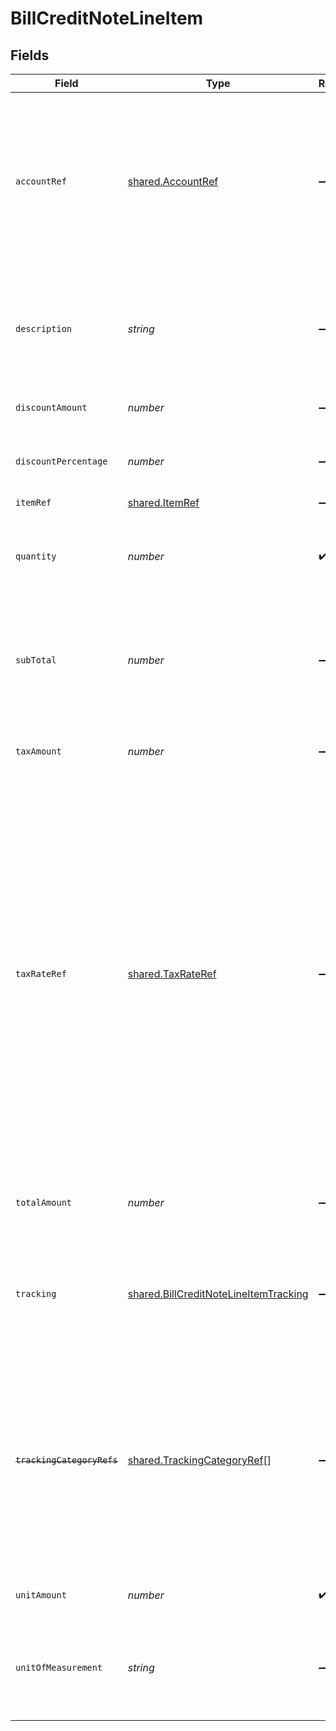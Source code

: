 # BillCreditNoteLineItem


## Fields

| Field                                                                                                                                                                                                                                                                                               | Type                                                                                                                                                                                                                                                                                                | Required                                                                                                                                                                                                                                                                                            | Description                                                                                                                                                                                                                                                                                         |
| --------------------------------------------------------------------------------------------------------------------------------------------------------------------------------------------------------------------------------------------------------------------------------------------------- | --------------------------------------------------------------------------------------------------------------------------------------------------------------------------------------------------------------------------------------------------------------------------------------------------- | --------------------------------------------------------------------------------------------------------------------------------------------------------------------------------------------------------------------------------------------------------------------------------------------------- | --------------------------------------------------------------------------------------------------------------------------------------------------------------------------------------------------------------------------------------------------------------------------------------------------- |
| `accountRef`                                                                                                                                                                                                                                                                                        | [shared.AccountRef](../../../sdk/models/shared/accountref.md)                                                                                                                                                                                                                                       | :heavy_minus_sign:                                                                                                                                                                                                                                                                                  | Data types that reference an account, for example bill and invoice line items, use an accountRef that includes the ID and name of the linked account.                                                                                                                                               |
| `description`                                                                                                                                                                                                                                                                                       | *string*                                                                                                                                                                                                                                                                                            | :heavy_minus_sign:                                                                                                                                                                                                                                                                                  | Friendly name of each line item. For example, the goods or service for which credit has been received.                                                                                                                                                                                              |
| `discountAmount`                                                                                                                                                                                                                                                                                    | *number*                                                                                                                                                                                                                                                                                            | :heavy_minus_sign:                                                                                                                                                                                                                                                                                  | Value of any discounts applied.                                                                                                                                                                                                                                                                     |
| `discountPercentage`                                                                                                                                                                                                                                                                                | *number*                                                                                                                                                                                                                                                                                            | :heavy_minus_sign:                                                                                                                                                                                                                                                                                  | Percentage rate of any discount applied to the line item.                                                                                                                                                                                                                                           |
| `itemRef`                                                                                                                                                                                                                                                                                           | [shared.ItemRef](../../../sdk/models/shared/itemref.md)                                                                                                                                                                                                                                             | :heavy_minus_sign:                                                                                                                                                                                                                                                                                  | N/A                                                                                                                                                                                                                                                                                                 |
| `quantity`                                                                                                                                                                                                                                                                                          | *number*                                                                                                                                                                                                                                                                                            | :heavy_check_mark:                                                                                                                                                                                                                                                                                  | Number of units of the goods or service for which credit has been received.                                                                                                                                                                                                                         |
| `subTotal`                                                                                                                                                                                                                                                                                          | *number*                                                                                                                                                                                                                                                                                            | :heavy_minus_sign:                                                                                                                                                                                                                                                                                  | Amount of credit associated with the line item, including discounts but excluding tax.                                                                                                                                                                                                              |
| `taxAmount`                                                                                                                                                                                                                                                                                         | *number*                                                                                                                                                                                                                                                                                            | :heavy_minus_sign:                                                                                                                                                                                                                                                                                  | Amount of tax associated with the line item.                                                                                                                                                                                                                                                        |
| `taxRateRef`                                                                                                                                                                                                                                                                                        | [shared.TaxRateRef](../../../sdk/models/shared/taxrateref.md)                                                                                                                                                                                                                                       | :heavy_minus_sign:                                                                                                                                                                                                                                                                                  | Data types that reference a tax rate, for example invoice and bill line items, use a taxRateRef that includes the ID and name of the linked tax rate.<br/><br/>Found on:<br/><br/>- Bill line items<br/>- Bill Credit Note line items<br/>- Credit Note line items<br/>- Direct incomes line items<br/>- Invoice line items<br/>- Items |
| `totalAmount`                                                                                                                                                                                                                                                                                       | *number*                                                                                                                                                                                                                                                                                            | :heavy_minus_sign:                                                                                                                                                                                                                                                                                  | Total amount of the line item, including discounts and tax.                                                                                                                                                                                                                                         |
| `tracking`                                                                                                                                                                                                                                                                                          | [shared.BillCreditNoteLineItemTracking](../../../sdk/models/shared/billcreditnotelineitemtracking.md)                                                                                                                                                                                               | :heavy_minus_sign:                                                                                                                                                                                                                                                                                  | Categories, and a project and customer, against which the item is tracked.                                                                                                                                                                                                                          |
| ~~`trackingCategoryRefs`~~                                                                                                                                                                                                                                                                          | [shared.TrackingCategoryRef](../../../sdk/models/shared/trackingcategoryref.md)[]                                                                                                                                                                                                                   | :heavy_minus_sign:                                                                                                                                                                                                                                                                                  | : warning: ** DEPRECATED **: This will be removed in a future release, please migrate away from it as soon as possible.<br/><br/>Reference to the tracking categories to which the line item is linked.                                                                                             |
| `unitAmount`                                                                                                                                                                                                                                                                                        | *number*                                                                                                                                                                                                                                                                                            | :heavy_check_mark:                                                                                                                                                                                                                                                                                  | Unit price of the goods or service.                                                                                                                                                                                                                                                                 |
| `unitOfMeasurement`                                                                                                                                                                                                                                                                                 | *string*                                                                                                                                                                                                                                                                                            | :heavy_minus_sign:                                                                                                                                                                                                                                                                                  | The measurement which defines a unit for this item (e.g. 'kilogram', 'litre').                                                                                                                                                                                                                      |